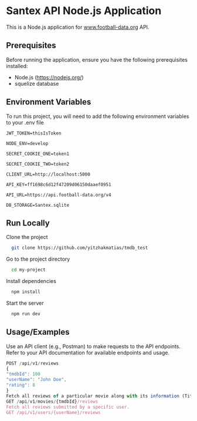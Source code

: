 # Santex API Node.js Application

This is a Node.js application for www.football-data.org API.

## Prerequisites

Before running the application, ensure you have the following prerequisites installed:

- Node.js (https://nodejs.org/)
- squelize database 
## Environment Variables

To run this project, you will need to add the following environment variables to your .env file

`JWT_TOKEN=thisIsToken`

`NODE_ENV=develop`

`SECRET_COOKIE_ONE=token1`

`SECRET_COOKIE_TWO=token2`

`CLIENT_URL=http://localhost:5000`

`API_KEY=ff1698c6d12f47209d06150daaef0951`

`API_URL=https://api.football-data.org/v4`

`DB_STORAGE=Santex.sqlite`


## Run Locally

Clone the project

```bash
  git clone https://github.com/yitzhakmatias/tmdb_test
```

Go to the project directory

```bash
  cd my-project
```

Install dependencies

```bash
  npm install
```

Start the server

```bash
  npm run dev
```

## Usage/Examples
Use an API client (e.g., Postman) to make requests to the API endpoints.
Refer to your API documentation for available endpoints and usage.
```javascript
POST /api/v1/reviews
{
"tmdbId": 100
"userName": "John Doe",
"rating": 8
}
Fetch all reviews of a particular movie along with its information (Title, release date, poster, and overview).
GET /api/v1/movies/{tmdbId}/reviews
Fetch all reviews submitted by a specific user.
GET /api/v1/users/{userName}/reviews
```


